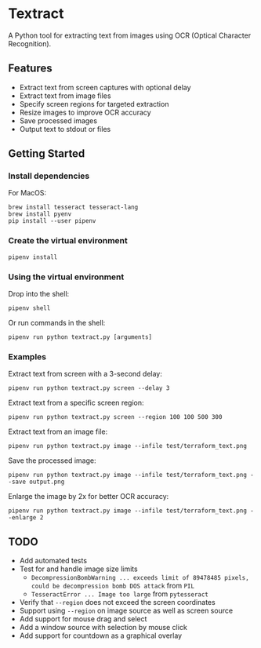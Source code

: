 # Textract

A Python tool for extracting text from images using OCR (Optical Character Recognition).

## Features

- Extract text from screen captures with optional delay
- Extract text from image files
- Specify screen regions for targeted extraction
- Resize images to improve OCR accuracy
- Save processed images
- Output text to stdout or files

## Getting Started

### Install dependencies

For MacOS:

```
brew install tesseract tesseract-lang
brew install pyenv
pip install --user pipenv
```

### Create the virtual environment

```
pipenv install
```

### Using the virtual environment

Drop into the shell:

```
pipenv shell
```

Or run commands in the shell:

```
pipenv run python textract.py [arguments]
```

### Examples

Extract text from screen with a 3-second delay:
```
pipenv run python textract.py screen --delay 3
```

Extract text from a specific screen region:
```
pipenv run python textract.py screen --region 100 100 500 300
```

Extract text from an image file:
```
pipenv run python textract.py image --infile test/terraform_text.png
```

Save the processed image:
```
pipenv run python textract.py image --infile test/terraform_text.png --save output.png
```

Enlarge the image by 2x for better OCR accuracy:
```
pipenv run python textract.py image --infile test/terraform_text.png --enlarge 2
```

## TODO

- Add automated tests
- Test for and handle image size limits 
  - `DecompressionBombWarning ... exceeds limit of 89478485 pixels, could be decompression bomb DOS attack` from `PIL`
  - `TesseractError ... Image too large` from `pytesseract`
- Verify that `--region` does not exceed the screen coordinates
- Support using `--region` on image source as well as screen source
- Add support for mouse drag and select
- Add a window source with selection by mouse click
- Add support for countdown as a graphical overlay
